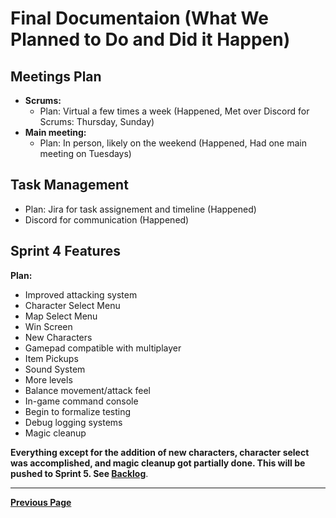 # Final Documentaion (What We Planned to Do and Did it Happen)

## Meetings Plan

- **Scrums:**
  - Plan: Virtual a few times a week (Happened, Met over Discord for Scrums: Thursday, Sunday)
- **Main meeting:**
  - Plan: In person, likely on the weekend (Happened, Had one main meeting on Tuesdays)

## Task Management

- Plan: Jira for task assignement and timeline (Happened)
- Discord for communication (Happened)

## Sprint 4 Features

**Plan:**

- Improved attacking system
- Character Select Menu
- Map Select Menu
- Win Screen
- New Characters
- Gamepad compatible with multiplayer
- Item Pickups
- Sound System
- More levels
- Balance movement/attack feel
- In-game command console
- Begin to formalize testing
- Debug logging systems
- Magic cleanup

**Everything except for the addition of new characters, character select was accomplished, and magic cleanup got partially done. This will be pushed to Sprint 5. See [**Backlog**](Backlog.md)**.

---

[**Previous Page**](README.md)
